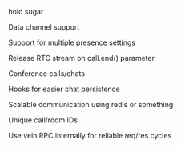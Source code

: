 hold sugar

Data channel support

Support for multiple presence settings

Release RTC stream on call.end() parameter

Conference calls/chats

Hooks for easier chat persistence

Scalable communication using redis or something

Unique call/room IDs

Use vein RPC internally for reliable req/res cycles